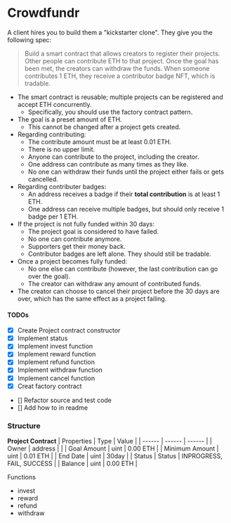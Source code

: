 # Crowdfundr
A client hires you to build them a "kickstarter clone". They give you the following spec:

> Build a smart contract that allows creators to register their projects. Other people can contribute ETH to that project. Once the goal has been met, the creators can withdraw the funds. When someone contributes 1 ETH, they receive a contributor badge NFT, which is tradable.

- The smart contract is reusable; multiple projects can be registered and accept ETH concurrently.
  - Specifically, you should use the factory contract pattern.
- The goal is a preset amount of ETH.
  - This cannot be changed after a project gets created.
- Regarding contributing:
  - The contribute amount must be at least 0.01 ETH.
  - There is no upper limit.
  - Anyone can contribute to the project, including the creator.
  - One address can contribute as many times as they like.
  - No one can withdraw their funds until the project either fails or gets cancelled.
- Regarding contributer badges:
  - An address receives a badge if their **total contribution** is at least 1 ETH.
  - One address can receive multiple badges, but should only receive 1 badge per 1 ETH.
- If the project is not fully funded within 30 days:
  - The project goal is considered to have failed.
  - No one can contribute anymore.
  - Supporters get their money back.
  - Contributor badges are left alone. They should still be tradable.
- Once a project becomes fully funded:
  - No one else can contribute (however, the last contribution can go over the goal).
  - The creator can withdraw any amount of contributed funds.
- The creator can choose to cancel their project before the 30 days are over, which has the same effect as a project failing.

#### TODOs
- [X] Create Project contract constructor
- [X] Implement status
- [X] Implement invest function
- [X] Implement reward function
- [X] Implement refund function
- [X] Implement withdraw function
- [X] Implement cancel function
- [X] Creat factory contract
- [] Refactor source and test code
- [] Add how to in readme

### Structure
**Project Contract**
| Properties | Type | Value |
| ------ | ------ | ------ |
| Owner | address | |
| Goal Amount | uint | 0.00 ETH |
| Minimum Amount | uint | 0.01 ETH |
| End Date | uint | 30day |
| Status | Status | INPROGRESS, FAIL, SUCCESS |
| Balance | uint | 0.00 ETH |

Functions
- invest
- reward
- refund
- withdraw